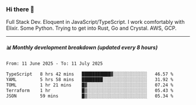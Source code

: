 ### Hi there 👋

Full Stack Dev. Eloquent in JavaScript/TypeScript. I work comfortably with Elixir. Some Python. Trying to get into Rust, Go and Crystal. AWS, GCP.

***

##### 📊 Monthly development breakdown (updated every 8 hours)

<!--START_SECTION:waka-->

```txt
From: 11 June 2025 - To: 11 July 2025

TypeScript   8 hrs 42 mins   ███████████▓░░░░░░░░░░░░░   46.57 %
YAML         5 hrs 58 mins   ████████░░░░░░░░░░░░░░░░░   31.92 %
TOML         1 hr 21 mins    █▓░░░░░░░░░░░░░░░░░░░░░░░   07.24 %
Terraform    1 hr            █▒░░░░░░░░░░░░░░░░░░░░░░░   05.43 %
JSON         59 mins         █▒░░░░░░░░░░░░░░░░░░░░░░░   05.34 %
```

<!--END_SECTION:waka-->
